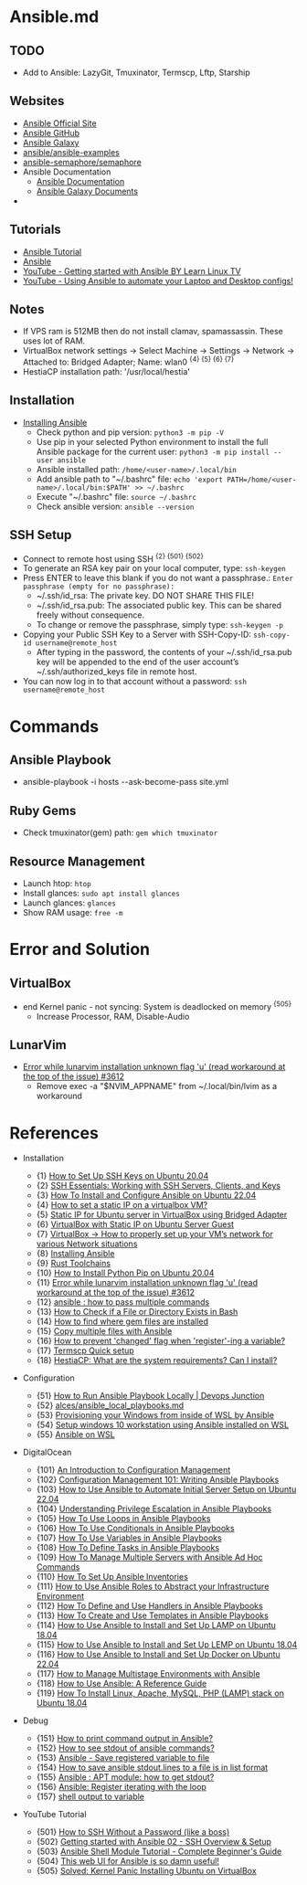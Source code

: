 # Ansible.md

## TODO
* Add to Ansible: LazyGit, Tmuxinator, Termscp, Lftp, Starship

## Websites
* [Ansible Official Site](https://www.ansible.com/)
* [Ansible GitHub](https://github.com/ansible/ansible)
* [Ansible Galaxy](https://galaxy.ansible.com/)
* [ansible/ansible-examples](https://github.com/ansible/ansible-examples)
* [ansible-semaphore/semaphore](https://github.com/ansible-semaphore/semaphore)
* Ansible Documentation
  * [Ansible Documentation](https://docs.ansible.com/ansible/latest/index.html)
  * [Ansible Galaxy Documents](https://galaxy.ansible.com/docs/)
* []()

## Tutorials
* [Ansible Tutorial](https://www.tutorialspoint.com/ansible/index.htm)
* [Ansible](https://training.galaxyproject.org/training-material/topics/admin/tutorials/ansible/tutorial.html)
* [YouTube - Getting started with Ansible BY Learn Linux TV](https://www.youtube.com/playlist?list=PLT98CRl2KxKEUHie1m24-wkyHpEsa4Y70)
* [YouTube - Using Ansible to automate your Laptop and Desktop configs!](https://www.youtube.com/watch?v=gIDywsGBqf4)

## Notes
* If VPS ram is 512MB then do not install clamav, spamassassin. These uses lot of RAM.
* VirtualBox network settings -> Select Machine -> Settings -> Network -> Attached to: Bridged Adapter; Name: wlan0 <sup>{4} {5} {6} {7}</sup>
* HestiaCP installation path: '/usr/local/hestia'

## Installation
* [Installing Ansible](https://docs.ansible.com/ansible/latest/installation_guide/intro_installation.html)
  * Check python and pip version: `python3 -m pip -V`
  * Use pip in your selected Python environment to install the full Ansible package for the current user: `python3 -m pip install --user ansible`
  * Ansible installed path: `/home/<user-name>/.local/bin`
  * Add ansible path to "~/.bashrc" file: `echo 'export PATH=/home/<user-name>/.local/bin:$PATH' >> ~/.bashrc`
  * Execute "~/.bashrc" file: `source ~/.bashrc`
  * Check ansible version: `ansible --version`  

## SSH Setup
* Connect to remote host using SSH <sup>{2} {501} {502}</sup>
* To generate an RSA key pair on your local computer, type: `ssh-keygen`
* Press ENTER to leave this blank if you do not want a passphrase.: `Enter passphrase (empty for no passphrase):`
  * ~/.ssh/id_rsa: The private key. DO NOT SHARE THIS FILE!
  * ~/.ssh/id_rsa.pub: The associated public key. This can be shared freely without consequence.
  * To change or remove the passphrase, simply type: `ssh-keygen -p`
* Copying your Public SSH Key to a Server with SSH-Copy-ID: `ssh-copy-id username@remote_host`
  * After typing in the password, the contents of your ~/.ssh/id_rsa.pub key will be appended to the end of the user account’s ~/.ssh/authorized_keys file in remote host.
* You can now log in to that account without a password: `ssh username@remote_host`

# Commands

## Ansible Playbook
* ansible-playbook -i hosts --ask-become-pass site.yml

## Ruby Gems
* Check tmuxinator(gem) path: `gem which tmuxinator`

## Resource Management
* Launch htop: `htop`
* Install glances: `sudo apt install glances`
* Launch glances: `glances`
* Show RAM usage: `free -m`

# Error and Solution

## VirtualBox
* end Kernel panic - not syncing: System is deadlocked on memory <sup>{505}</sup>
  * Increase Processor, RAM, Disable-Audio

## LunarVim

* [Error while lunarvim installation unknown flag 'u' (read workaround at the top of the issue) #3612](https://github.com/LunarVim/LunarVim/issues/3612)
  * Remove exec -a "$NVIM_APPNAME" from ~/.local/bin/lvim as a workaround

# References

* Installation
  * {1} [How to Set Up SSH Keys on Ubuntu 20.04](https://www.digitalocean.com/community/tutorials/how-to-set-up-ssh-keys-on-ubuntu-20-04)
  * {2} [SSH Essentials: Working with SSH Servers, Clients, and Keys](https://www.digitalocean.com/community/tutorials/ssh-essentials-working-with-ssh-servers-clients-and-keys)
  * {3} [How To Install and Configure Ansible on Ubuntu 22.04](https://www.digitalocean.com/community/tutorials/how-to-install-and-configure-ansible-on-ubuntu-22-04)
  * {4} [How to set a static IP on a virtualbox VM?](https://forums.virtualbox.org/viewtopic.php?t=104442)
  * {5} [Static IP for Ubuntu server in VirtualBox using Bridged Adapter](https://superuser.com/questions/456057/static-ip-for-ubuntu-server-in-virtualbox-using-bridged-adapter)
  * {6} [VirtualBox with Static IP on Ubuntu Server Guest](https://www.ernieleseberg.com/virtualbox-with-static-ip-on-ubuntu-server-guest/)
  * {7} [VirtualBox → How to properly set up your VM’s network for various Network situations](https://medium.com/code-kings/virtualbox-how-to-properly-set-up-your-vms-network-for-various-network-situations-f589ee3a8f8)
  * {8} [Installing Ansible](https://docs.ansible.com/ansible/latest/installation_guide/intro_installation.html)
  * {9} [Rust Toolchains](https://rust-lang.github.io/rustup/concepts/toolchains.html)
  * {10} [How to Install Python Pip on Ubuntu 20.04](https://linuxize.com/post/how-to-install-pip-on-ubuntu-20.04/)
  * {11} [Error while lunarvim installation unknown flag 'u' (read workaround at the top of the issue) #3612](https://github.com/LunarVim/LunarVim/issues/3612)
  * {12} [ansible : how to pass multiple commands](https://stackoverflow.com/questions/24851575/ansible-how-to-pass-multiple-commands)
  * {13} [How to Check if a File or Directory Exists in Bash](https://linuxize.com/post/bash-check-if-file-exists/)
  * {14} [How to find where gem files are installed](https://stackoverflow.com/questions/19072070/how-to-find-where-gem-files-are-installed)
  * {15} [Copy multiple files with Ansible](https://stackoverflow.com/questions/36696952/copy-multiple-files-with-ansible)
  * {16} [How to prevent 'changed' flag when 'register'-ing a variable?](https://stackoverflow.com/questions/23946112/how-to-prevent-changed-flag-when-register-ing-a-variable)
  * {17} [Termscp Quick setup](https://termscp.veeso.dev/get-started.html)
  * {18} [HestiaCP: What are the system requirements? Can I install?](https://forum.hestiacp.com/t/what-are-the-system-requirements-can-i-install/375)

* Configuration
  * {51} [How to Run Ansible Playbook Locally | Devops Junction](https://www.middlewareinventory.com/blog/run-ansible-playbook-locally/)
  * {52} [alces/ansible_local_playbooks.md](https://gist.github.com/alces/caa3e7e5f46f9595f715f0f55eef65c1)
  * {53} [Provisioning your Windows from inside of WSL by Ansible](https://github.com/Wintus/Ansible-WSL)
  * {54} [Setup windows 10 workstation using Ansible installed on WSL](https://stackoverflow.com/questions/58345011/setup-windows-10-workstation-using-ansible-installed-on-wsl)
  * {55} [Ansible on WSL](https://www.reddit.com/r/ansible/comments/q9uqnu/ansible_on_wsl/)
  
* DigitalOcean
  * {101} [An Introduction to Configuration Management](https://www.digitalocean.com/community/tutorials/an-introduction-to-configuration-management)
  * {102} [Configuration Management 101: Writing Ansible Playbooks](https://www.digitalocean.com/community/tutorials/configuration-management-101-writing-ansible-playbooks)
  * {103} [How to Use Ansible to Automate Initial Server Setup on Ubuntu 22.04](https://www.digitalocean.com/community/tutorials/how-to-use-ansible-to-automate-initial-server-setup-on-ubuntu-22-04)
  * {104} [Understanding Privilege Escalation in Ansible Playbooks](https://www.digitalocean.com/community/tutorials/understanding-privilege-escalation-in-ansible-playbooks)
  * {105} [How To Use Loops in Ansible Playbooks](https://www.digitalocean.com/community/tutorials/how-to-use-loops-in-ansible-playbooks)
  * {106} [How To Use Conditionals in Ansible Playbooks](https://www.digitalocean.com/community/tutorials/how-to-use-conditionals-in-ansible-playbooks)
  * {107} [How To Use Variables in Ansible Playbooks](https://www.digitalocean.com/community/tutorials/how-to-use-variables-in-ansible-playbooks)
  * {108} [How To Define Tasks in Ansible Playbooks](https://www.digitalocean.com/community/tutorials/how-to-define-tasks-in-ansible-playbooks)
  * {109} [How To Manage Multiple Servers with Ansible Ad Hoc Commands](https://www.digitalocean.com/community/cheatsheets/how-to-manage-multiple-servers-with-ansible-ad-hoc-commands)
  * {110} [How To Set Up Ansible Inventories](https://www.digitalocean.com/community/tutorials/how-to-set-up-ansible-inventories)
  * {111} [How to Use Ansible Roles to Abstract your Infrastructure Environment](https://www.digitalocean.com/community/tutorials/how-to-use-ansible-roles-to-abstract-your-infrastructure-environment)
  * {112} [How To Define and Use Handlers in Ansible Playbooks](https://www.digitalocean.com/community/tutorials/how-to-define-and-use-handlers-in-ansible-playbooks)
  * {113} [How To Create and Use Templates in Ansible Playbooks](https://www.digitalocean.com/community/tutorials/how-to-create-and-use-templates-in-ansible-playbooks)
  * {114} [How to Use Ansible to Install and Set Up LAMP on Ubuntu 18.04](https://www.digitalocean.com/community/tutorials/how-to-use-ansible-to-install-and-set-up-lamp-on-ubuntu-18-04)
  * {115} [How to Use Ansible to Install and Set Up LEMP on Ubuntu 18.04](https://www.digitalocean.com/community/tutorials/how-to-use-ansible-to-install-and-set-up-lemp-on-ubuntu-18-04)
  * {116} [How to Use Ansible to Install and Set Up Docker on Ubuntu 22.04](https://www.digitalocean.com/community/tutorials/how-to-use-ansible-to-install-and-set-up-docker-on-ubuntu-22-04)
  * {117} [How to Manage Multistage Environments with Ansible](https://www.digitalocean.com/community/tutorials/how-to-manage-multistage-environments-with-ansible)
  * {118} [How to Use Ansible: A Reference Guide](https://www.digitalocean.com/community/cheatsheets/how-to-use-ansible-cheat-sheet-guide)
  * {119} [How To Install Linux, Apache, MySQL, PHP (LAMP) stack on Ubuntu 18.04](https://www.digitalocean.com/community/tutorials/how-to-install-linux-apache-mysql-php-lamp-stack-ubuntu-18-04)

* Debug
  * {151} [How to print command output in Ansible?](https://linuxhint.com/print-command-output-ansible/)
  * {152} [How to see stdout of ansible commands?](https://serverfault.com/questions/537060/how-to-see-stdout-of-ansible-commands)
  * {153} [Ansible - Save registered variable to file](https://stackoverflow.com/questions/26732241/ansible-save-registered-variable-to-file)
  * {154} [How to save ansible stdout.lines to a file is in list format](https://unix.stackexchange.com/questions/444677/how-to-save-ansible-stdout-lines-to-a-file-is-in-list-format)
  * {155} [Ansible : APT module: how to get stdout?](https://stackoverflow.com/questions/51410696/ansible-apt-module-how-to-get-stdout)
  * {156} [Ansible: Register iterating with the loop](https://stackoverflow.com/questions/68388949/ansible-register-iterating-with-the-loop)
  * {157} [shell output to variable](http://net.cmed.us/Home/unixlinux/ansible/shell-output-to-variable)

* YouTube Tutorial
  * {501} [How to SSH Without a Password (like a boss)](https://www.youtube.com/watch?v=j2vBT3T79Pg)
  * {502} [Getting started with Ansible 02 - SSH Overview & Setup](https://www.youtube.com/watch?v=-Q4T9wLsvOQ)
  * {503} [Ansible Shell Module Tutorial - Complete Beginner's Guide](https://www.youtube.com/watch?v=57gAqKvAKck)
  * {504} [This web UI for Ansible is so damn useful!](https://www.youtube.com/watch?v=NyOSoLn5T5U)
  * {505} [Solved: Kernel Panic Installing Ubuntu on VirtualBox](https://www.youtube.com/watch?v=cRLPPZdrHwM)
